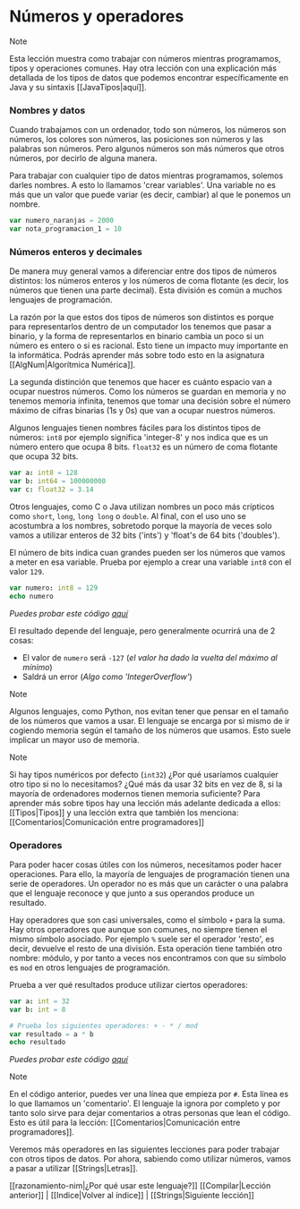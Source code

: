 # Números y operadores
> [!NOTE]
> Esta lección muestra como trabajar con números mientras programamos, tipos y operaciones comunes. Hay otra lección con una explicación más detallada de los tipos de datos que podemos encontrar específicamente en Java y su sintaxis [[JavaTipos|aquí]].

### Nombres y datos 
Cuando trabajamos con un ordenador, todo son números, los números son números, los colores son números, las posiciones son números y las palabras son números. Pero algunos números son más números que otros números, por decirlo de alguna manera.

Para trabajar con cualquier tipo de datos mientras programamos, solemos darles nombres. A esto lo llamamos 'crear variables'. Una variable no es más que un valor que puede variar (es decir, cambiar) al que le ponemos un nombre.

```nim
var numero_naranjas = 2000
var nota_programacion_1 = 10
```

### Números enteros y decimales
De manera muy general vamos a diferenciar entre dos tipos de números distintos: los números enteros y los números de coma flotante (es decir, los números que tienen una parte decimal). Esta división es común a muchos lenguajes de programación.

La razón por la que estos dos tipos de números son distintos es porque para representarlos dentro de un computador los tenemos que pasar a binario, y la forma de representarlos en binario cambia un poco si un número es entero o si es racional. Esto tiene un impacto muy importante en la informática. Podrás aprender más sobre todo esto en la asignatura [[AlgNum|Algorítmica Numérica]].

La segunda distinción que tenemos que hacer es cuánto espacio van a ocupar nuestros números. Como los números se guardan en memoria y no tenemos memoria infinita, tenemos que tomar una decisión sobre el número máximo de cifras binarias (1s y 0s) que van a ocupar nuestros números.

Algunos lenguajes tienen nombres fáciles para los distintos tipos de números: `int8` por ejemplo significa 'integer-8' y nos indica que es un número entero que ocupa 8 bits. `float32` es un número de coma flotante que ocupa 32 bits.

```nim
var a: int8 = 128
var b: int64 = 100000000
var c: float32 = 3.14
```

Otros lenguajes, como C o Java utilizan nombres un poco más crípticos como `short`, `long`, `long long` o `double`. Al final, con el uso uno se acostumbra a los nombres, sobretodo porque la mayoría de veces solo vamos a utilizar enteros de 32 bits ('ints') y 'float's de 64 bits ('doubles').

El número de bits indica cuan grandes pueden ser los números que vamos a meter en esa variable. Prueba por ejemplo a crear una variable `int8` con el valor `129`.

```nim
var numero: int8 = 129
echo numero
```
*Puedes probar este código [aquí](https://play.nim-lang.org/#ix=4D1a)*

El resultado depende del lenguaje, pero generalmente ocurrirá una de 2 cosas:
 - El valor de `numero` será `-127` (*el valor ha dado la vuelta del máximo al mínimo*)
 - Saldrá un error (*Algo como 'IntegerOverflow'*)

> [!NOTE]
> Algunos lenguajes, como Python, nos evitan tener que pensar en el tamaño de los números que vamos a usar. El lenguaje se encarga por si mismo de ir cogiendo memoria según el tamaño de los números que usamos. Esto suele implicar un mayor uso de memoria.

> [!NOTE]
> Si hay tipos numéricos por defecto (`int32`) ¿Por qué usaríamos cualquier otro tipo si no lo necesitamos? ¿Qué más da usar 32 bits en vez de 8, si la mayoría de ordenadores modernos tienen memoria suficiente? Para aprender más sobre tipos hay una lección más adelante dedicada a ellos: [[Tipos|Tipos]] y una lección extra que también los menciona: [[Comentarios|Comunicación entre programadores]]

### Operadores
Para poder hacer cosas útiles con los números, necesitamos poder hacer operaciones. Para ello, la mayoría de lenguajes de programación tienen una serie de operadores. Un operador no es más que un carácter o una palabra que el lenguaje reconoce y que junto a sus operandos produce un resultado.

Hay operadores que son casi universales, como el símbolo `+` para la suma. Hay otros operadores que aunque son comunes, no siempre tienen el mismo símbolo asociado. Por ejemplo `%` suele ser el operador 'resto', es decir, devuelve el resto de una división. Esta operación tiene también otro nombre: módulo, y por tanto a veces nos encontramos con que su símbolo es `mod` en otros lenguajes de programación.

Prueba a ver qué resultados produce utilizar ciertos operadores:

```nim
var a: int = 32
var b: int = 8

# Prueba los siguientes operadores: + - * / mod
var resultado = a * b
echo resultado
```
*Puedes probar este código [aquí](https://play.nim-lang.org/#ix=4D3f)*

> [!NOTE]
> En el código anterior, puedes ver una línea que empieza por `#`. Esta línea es lo que llamamos un 'comentario'. El lenguaje la ignora por completo y por tanto solo sirve para dejar comentarios a otras personas que lean el código. Esto es útil para la lección: [[Comentarios|Comunicación entre programadores]].

Veremos más operadores en las siguientes lecciones para poder trabajar con otros tipos de datos. Por ahora, sabiendo como utilizar números, vamos a pasar a utilizar [[Strings|Letras]].

[[razonamiento-nim|¿Por qué usar este lenguaje?]]
[[Compilar|Lección anterior]] | [[Indice|Volver al índice]] | [[Strings|Siguiente lección]]
